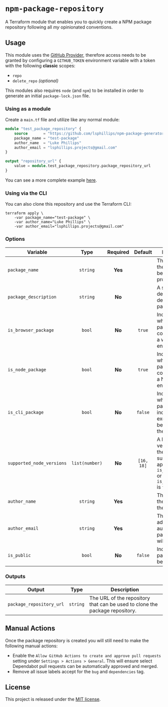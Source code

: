 # `npm-package-repository`

A Terraform module that enables you to quickly create a NPM package repository following all _my_ opinionated conventions.

## Usage

This module uses the [GitHub Provider](https://registry.terraform.io/providers/integrations/github/latest/docs), therefore access needs to be granted by configuring a `GITHUB_TOKEN` environment variable with a token with the following **classic** scopes:

- `repo`
- `delete_repo` _(optional)_

This modules also requires `node` (and `npm`) to be installed in order to generate an initial `package-lock.json` file.

### Using as a module

Create a `main.tf` file and utilize like any normal module:

``` tf
module "test_package_repository" {
    source       = "https://github.com/lsphillips/npm-package-generator.git"
    package_name = "test-package"
    author_name  = "Luke Phillips"
    author_email = "lsphillips.projects@gmail.com"
}

output "repository_url" {
    value = module.test_package_repository.package_repository_url
}
```

You can see a more complete example [here](example/test-package.tf).

### Using via the CLI

You can also clone this repository and use the Terraform CLI:

```
terraform apply \
    -var package_name="test-package" \
    -var author_name="Luke Phillips" \
    -var author_email="lsphillips.projects@gmail.com"
```

### Options

| Variable                  | Type           | Required | Default    | Description                                                                                                              |
| ------------------------- | :------------: | :------: | :--------: | ------------------------------------------------------------------------------------------------------------------------ |
| `package_name`            | `string`       | **Yes**  |            | The name of the package being produced.                                                                                  |
| `package_description`     | `string`       | **No**   |            | A short description describing the package.                                                                              |
| `is_browser_package`      | `bool`         | **No**   | `true`     | Indicates whether the package is compatible with a web browser environment.                                              |
| `is_node_package`         | `bool`         | **No**   | `true`     | Indicates whether the package is compatible with a NodeJS environment.                                                   |
| `is_cli_package`          | `bool`         | **No**   | `false`    | Indicates whether the package includes a CLI executable to be installed into the PATH.                                   |
| `supported_node_versions` | `list(number)` | **No**   | `[16, 18]` | A list of NodeJS versions that the package supports. Only applicable if `is_node_package` or `is_cli_package` is `true`. |
| `author_name`             | `string`       | **Yes**  |            | The name of the author of the package.                                                                                   |
| `author_email`            | `string`       | **Yes**  |            | The email address for the author of the package. This will be public!                                                    |
| `is_public`               | `bool`         | **No**   | `false`    | Indicates if the package is to be public.                                                                                |

### Outputs

| Output                   | Type     | Description                                                                 |
| ------------------------ | :------: | --------------------------------------------------------------------------- |
| `package_repository_url` | `string` | The URL of the repository that can be used to clone the package repository. |

## Manual Actions

Once the package repository is created you will still need to make the following manual actions:

- Enable the `Allow GitHub Actions to create and approve pull requests` setting under `Settings > Actions > General`. This will ensure select Dependabot pull requests can be automatically approved and merged.
- Remove all issue labels accept for the `bug` and `dependencies` tag.

## License

This project is released under the [MIT license](LICENSE.txt).
